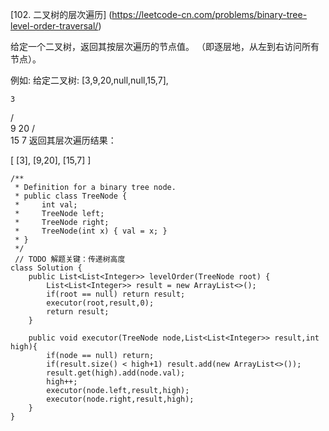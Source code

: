 [102. 二叉树的层次遍历] (https://leetcode-cn.com/problems/binary-tree-level-order-traversal/)

给定一个二叉树，返回其按层次遍历的节点值。 （即逐层地，从左到右访问所有节点）。

例如:
给定二叉树: [3,9,20,null,null,15,7],

    3
   / \
  9  20
    /  \
   15   7
返回其层次遍历结果：

[
  [3],
  [9,20],
  [15,7]
]


```
/**
 * Definition for a binary tree node.
 * public class TreeNode {
 *     int val;
 *     TreeNode left;
 *     TreeNode right;
 *     TreeNode(int x) { val = x; }
 * }
 */
 // TODO 解题关键：传递树高度
class Solution {
    public List<List<Integer>> levelOrder(TreeNode root) {
        List<List<Integer>> result = new ArrayList<>();
        if(root == null) return result;
        executor(root,result,0);
        return result;    
    }
    
    public void executor(TreeNode node,List<List<Integer>> result,int high){
        if(node == null) return;
        if(result.size() < high+1) result.add(new ArrayList<>());
        result.get(high).add(node.val);
        high++;
        executor(node.left,result,high);
        executor(node.right,result,high);
    }
}
```
